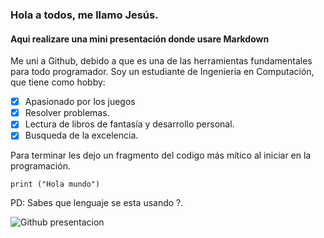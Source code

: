 ### Hola a todos, me llamo Jesús.
#### Aqui realizare una mini presentación donde usare Markdown

Me uni a Github, debido a que es una de las herramientas fundamentales para todo programador. 
Soy un estudiante de Ingenieria en Computación, que tiene como hobby:

- [x] Apasionado por los juegos
- [x] Resolver problemas.
- [x] Lectura de libros de fantasía y desarrollo personal.
- [x] Busqueda de la excelencia.
       
Para terminar les dejo un fragmento del codigo más mítico al iniciar en la programación.

```
print ("Hola mundo")
```
PD: Sabes que lenguaje se esta usando ?.

![Github presentacion](https://images.datacamp.com/image/upload/v1651047046/image8_0e61d0dad8.png)
